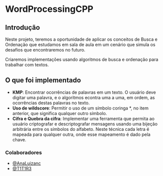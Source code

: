 # WordProcessingCPP

## Introdução

Neste projeto, teremos a oportunidade de aplicar os conceitos de Busca e Ordenação que estudamos em sala de aula em um cenário que simula os desafios que encontraremos no futuro.

Criaremos implementações usando algoritmos de busca e ordenação para trabalhar com textos.

## O que foi implementado

* **KMP**: Encontrar ocorrências de palavras em um texto. O usuário deve
digitar uma palavra, e o algoritmos econtra uma a uma, em ordem, as ocorrências destas palavras no texto.
* **Uso de wildscore**: Permitir o uso de um símbolo coringa *, no item
anterior, que significa qualquer outro símbolo.
* **Cifra e Quebra da cifra**: Implementar uma ferramenta que permita ao usuário criptografar e descriptografar mensagens usando uma bijeção arbitrária entre os símbolos do alfabeto. Neste técnica cada letra é mapeada para qualquer outra, onde esse mapeamento é dado pela chave.

### Colaboradores

* [@AnaLuizanc](https://github.com/AnaLuizanc)
* [@T1T1R3](https://github.com/T1T1R3)
